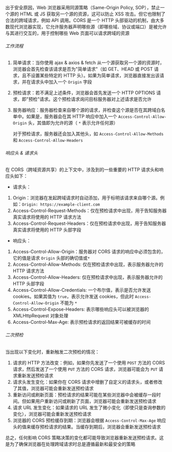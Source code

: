 出于安全原因，Web 浏览器采用同源策略（Same-Origin Policy, SOP），禁止一个源的 HTML 或 JS 获取另一个源的资源，这可以防止 XSS 攻击。但它也限制了合法的跨域请求，例如 API 调用。CORS 是一个 HTTP 头部驱动的机制，由大多数现代浏览器实现，它允许服务器声明哪些源（即哪些域、协议或端口）是被允许与其进行交互的，用于控制哪些 Web 页面可以请求跨域的资源

###### 工作流程

1. 简单请求：当你使用 ajax & axios & fetch 从一个源获取另一个源的资源时，浏览器会首先检查该请求是否为"简单请求"（如 GET、HEAD 或 POST 请求，且不设置某些特定的 HTTP 头）。如果为简单请求，浏览器直接发出该请求，并在请求头中加入一个 `Origin` 字段

2. 预检请求：若不满足上述条件，浏览器会首先发送一个 HTTP OPTIONS 请求，即"预检"请求。这个预检请求询问目标服务器对上述请求是否允许

3. 服务器响应：服务器检查来自哪个源的请求，并检查这个源是否在其跨域白名单中。如果是，服务器会在其 HTTP 响应中加入一个 `Access-Control-Allow-Origin` 头，其值即为允许的源（ `*` 表示允许任何源）

   对于预检请求，服务器还会加入其他头，如 `Access-Control-Allow-Methods` 和 `Access-Control-Allow-Headers`

###### 响应头 & 请求头

在 CORS（跨域资源共享）的上下文中，涉及到的一些重要的 HTTP 请求头和响应头如下：

- 请求头：

1. Origin：浏览器在发起跨域请求时自动添加，用于标明该请求来自哪个源。例如：`Origin: https://example-client.com`
2. Access-Control-Request-Methods：仅在预检请求中出现，用于告知服务器真实请求将使用的 HTTP 请求方法
3. Access-Control-Request-Headers：仅在预检请求中出现，用于告知服务器真实请求将使用的 HTTP 头部字段

- 响应头：

1. Access-Control-Allow-Origin：服务器对 CORS 请求的响应中必须包含的，它的值是请求 `Origin` 头部的确切值或`*`
2. Access-Control-Allow-Methods: 仅在预检请求中出现，表示服务器允许的 HTTP 请求方法
3. Access-Control-Allow-Headers: 仅在预检请求中出现，表示服务器允许的 HTTP 头部字段
4. Access-Control-Allow-Credentials: 一个布尔值，表示是否允许发送 cookies。如果其值为 `true`，表示允许发送 cookies，但此时 `Access-Control-Allow-Origin` 不能为 `*`
5. Access-Control-Expose-Headers: 表示哪些响应头可以被浏览器的 XMLHttpRequest 对象处理
6. Access-Control-Max-Age: 表示预检请求的返回结果可被缓存的时间

###### 二次预检

当出现以下变化时，重新触发二次预检的情况：

1. 请求的 HTTP 方法改变：例如，如果你先发送了一个使用 `POST` 方法的 CORS 请求，然后发送了一个使用 `PUT` 方法的 CORS 请求，浏览器可能会为 `PUT` 请求重新发送预检请求
2. 请求头发生变化：如果你在 CORS 请求中增删了自定义的请求头，或者修改了其值，浏览器可能会重新发送预检请求
3. 重新访问或刷新页面：预检请求的结果可能在某些浏览器中会被缓存一段时间。但如果用户重新访问或刷新了页面，浏览器可能会重新发送预检请求
4. 请求 URL 发生变化：如果请求的 URL 发生了微小变化（即使只是查询参数的变化），浏览器可能会重新发送预检请求
5. 浏览器的 CORS 预检缓存到期：浏览器会根据 `Access-Control-Max-Age` 响应头的值来缓存预检请求的结果。当缓存到期后，浏览器会重新发送预检请求

总之，任何影响 CORS 策略决策的变化都可能导致浏览器重新发送预检请求。这是为了确保浏览器在处理跨域请求时总是遵循最新和最安全的策略
